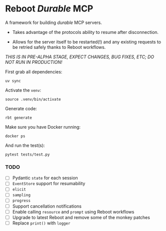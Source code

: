 # Reboot *Durable* MCP

A framework for building _durable_ MCP servers.

* Takes advantage of the protocols ability to resume after
  disconnection.

* Allows for the server itself to be restarted(!) and any existing
  requests to be retried safely thanks to Reboot workflows.

*THIS IS IN PRE-ALPHA STAGE, EXPECT CHANGES, BUG FIXES, ETC; DO NOT RUN IN PRODUCTION!*

First grab all dependencies:
```console
uv sync
```
Activate the `venv`:
```console
source .venv/bin/activate
```
Generate code:
```console
rbt generate
```
Make sure you have Docker running:
```console
docker ps
```
And run the test(s):
```console
pytest tests/test.py
```

### TODO
- [ ] Pydantic `state` for each session
- [ ] `EventStore` support for resumability
- [ ] `elicit`
- [ ] `sampling`
- [ ] `progress`
- [ ] Support cancellation notifications
- [ ] Enable calling `resource` and `prompt` using Reboot workflows
- [ ] Upgrade to latest Reboot and remove some of the monkey patches
- [ ] Replace `print()` with `logger`
